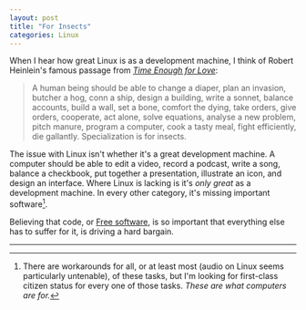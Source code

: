 ```yaml
---
layout: post
title: "For Insects"
categories: Linux
---
```


When I hear how great Linux is as a development machine, I think of Robert Heinlein's famous passage from [*Time Enough for Love*](https://en.wikipedia.org/wiki/Time_Enough_for_Love):

> A human being should be able to change a diaper, plan an invasion, butcher a hog, conn a ship, design a building, write a sonnet, balance accounts, build a wall, set a bone, comfort the dying, take orders, give orders, cooperate, act alone, solve equations, analyse a new problem, pitch manure, program a computer, cook a tasty meal, fight efficiently, die gallantly. Specialization is for insects.

The issue with Linux isn't whether it's a great development machine. A computer should be able to edit a video, record a podcast, write a song, balance a checkbook, put together a presentation, illustrate an icon, and design an interface. Where Linux is lacking is it's *only great* as a development machine. In every other category, it's missing important software[^workarounds].

Believing that code, or [Free software](https://en.wikipedia.org/wiki/Free_software), is so important that everything else has to suffer for it, is driving a hard bargain.

* * *

[^workarounds]: There are workarounds for all, or at least most (audio on Linux seems particularly untenable), of these tasks, but I'm looking for first-class citizen status for every one of those tasks. *These are what computers are for.*
